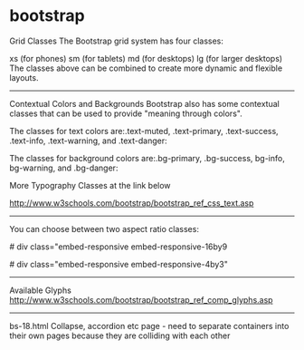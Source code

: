 # bootstrap

Grid Classes
The Bootstrap grid system has four classes:

xs (for phones)
sm (for tablets)
md (for desktops)
lg (for larger desktops)
The classes above can be combined to create more dynamic and flexible layouts.

-----------------------------------------------------------


Contextual Colors and Backgrounds
Bootstrap also has some contextual classes that can be used to provide "meaning through colors".

The classes for text colors are:.text-muted, .text-primary, .text-success, .text-info, .text-warning, and .text-danger:

The classes for background colors are:.bg-primary, .bg-success, bg-info, bg-warning, and .bg-danger:


More Typography Classes
at the link below

http://www.w3schools.com/bootstrap/bootstrap_ref_css_text.asp

-----------------------------------------------------------

You can choose between two aspect ratio classes:

#<!-- 16:9 aspect ratio -->
div class="embed-responsive embed-responsive-16by9

#<!-- 4:3 aspect ratio -->
div class="embed-responsive embed-responsive-4by3"

-----------------------------------------------------------

Available Glyphs
http://www.w3schools.com/bootstrap/bootstrap_ref_comp_glyphs.asp

-----------------------------------------------------------

bs-18.html Collapse, accordion etc page - need to separate containers into their own pages because they are colliding with each other